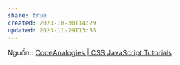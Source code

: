 ```yaml
---
share: true
created: 2023-10-30T14:29
updated: 2023-11-29T13:55
---
```


Nguồn:: [CodeAnalogies | CSS,JavaScript Tutorials](https://www.codeanalogies.com/)